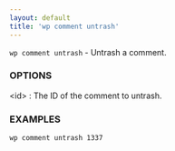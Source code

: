 ```yaml
---
layout: default
title: 'wp comment untrash'
---
```


`wp comment untrash` - Untrash a comment.

### OPTIONS

&lt;id&gt;
: The ID of the comment to untrash.

### EXAMPLES

    wp comment untrash 1337


